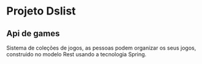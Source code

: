 # Projeto Dslist

## Api de games
Sistema de coleções de jogos, as pessoas podem organizar os seus jogos, construido no modelo Rest usando a tecnologia Spring.
